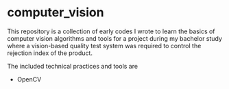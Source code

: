# computer_vision

This repository is a collection of early codes I wrote to learn the basics of computer vision algorithms and tools for a project during my bachelor study where a vision-based quality test system was required to control the rejection index of the product.

The included technical practices and tools are
- OpenCV
